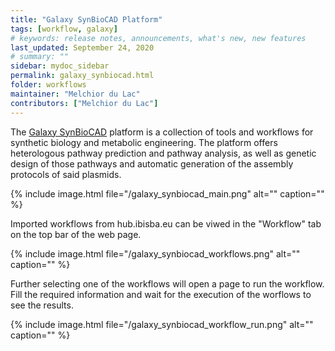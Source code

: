 ```yaml
---
title: "Galaxy SynBioCAD Platform"
tags: [workflow, galaxy]
# keywords: release notes, announcements, what's new, new features
last_updated: September 24, 2020
# summary: ""
sidebar: mydoc_sidebar
permalink: galaxy_synbiocad.html
folder: workflows
maintainer: "Melchior du Lac"
contributors: ["Melchior du Lac"]
---
```


The [Galaxy SynBioCAD](https://galaxy-synbiocad.org/) platform is a collection of tools and workflows for synthetic biology and metabolic engineering. The platform offers heterologous pathway prediction and pathway analysis, as well as genetic design of those pathways and automatic generation of the assembly protocols of said plasmids.

{% include image.html file="/galaxy_synbiocad_main.png" alt="" caption="" %}

Imported workflows from hub.ibisba.eu can be viwed in the "Workflow" tab on the top bar of the web page.

{% include image.html file="/galaxy_synbiocad_workflows.png" alt="" caption="" %}

Further selecting one of the workflows will open a page to run the workflow. Fill the required information and wait for the execution of the worflows to see the results.

{% include image.html file="/galaxy_synbiocad_workflow_run.png" alt="" caption="" %}
